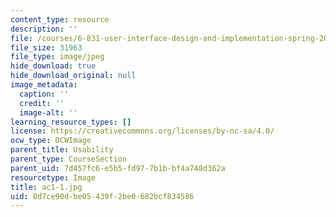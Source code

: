 ```yaml
---
content_type: resource
description: ''
file: /courses/6-831-user-interface-design-and-implementation-spring-2011/0d7ce90dbe05439f2be0682bcf834586_ac1-1.jpg
file_size: 31963
file_type: image/jpeg
hide_download: true
hide_download_original: null
image_metadata:
  caption: ''
  credit: ''
  image-alt: ''
learning_resource_types: []
license: https://creativecommons.org/licenses/by-nc-sa/4.0/
ocw_type: OCWImage
parent_title: Usability
parent_type: CourseSection
parent_uid: 7d457fc6-e5b5-fd97-7b1b-bf4a748d362a
resourcetype: Image
title: ac1-1.jpg
uid: 0d7ce90d-be05-439f-2be0-682bcf834586
---
```


